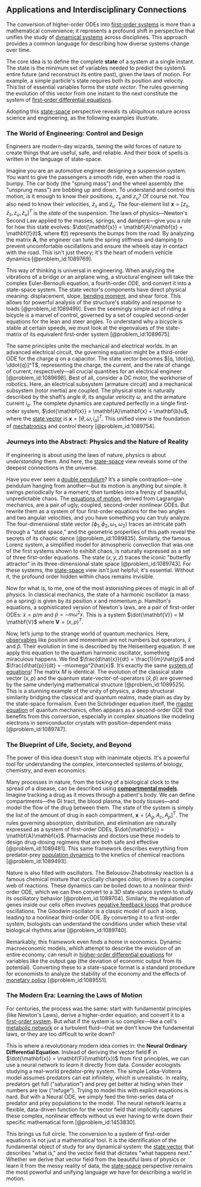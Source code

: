 ## Applications and Interdisciplinary Connections

The conversion of higher-order ODEs into [first-order systems](@article_id:146973) is more than a mathematical convenience; it represents a profound shift in perspective that unifies the study of [dynamical systems](@article_id:146147) across disciplines. This approach provides a common language for describing how diverse systems change over time.

The core idea is to define the complete **state** of a system at a single instant. The state is the minimum set of variables needed to predict the system’s entire future (and reconstruct its entire past), given the laws of motion. For example, a simple particle's state requires both its position and velocity. This list of essential variables forms the *state vector*. The rules governing the evolution of this vector from one instant to the next constitute the system of [first-order differential equations](@article_id:172645).

Adopting this [state-space](@article_id:176580) perspective reveals its ubiquitous nature across science and engineering, as the following examples illustrate.

### The World of Engineering: Control and Design

Engineers are modern-day wizards, taming the wild forces of nature to create things that are useful, safe, and reliable. And their book of spells is written in the language of state-space.

Imagine you are an automotive engineer designing a suspension system. You want to give the passengers a smooth ride, even when the road is bumpy. The car body (the "sprung mass") and the wheel assembly (the "unsprung mass") are bobbing up and down. To understand and control this motion, is it enough to know their positions, $z_s$ and $z_u$? Of course not. You also need to know their velocities, $\dot{z}_s$ and $\dot{z}_u$. The four-element list $\mathbf{x} = [z_s, \dot{z}_s, z_u, \dot{z}_u]^T$ is the *state* of the suspension. The laws of physics—Newton's Second Law applied to the masses, springs, and dampers—give you a rule for how this state evolves: $\dot{\mathbf{x}} = \mathbf{A}\mathbf{x} + \mathbf{f}(t)$, where $\mathbf{f}(t)$ represents the bumps from the road. By analyzing the matrix $\mathbf{A}$, the engineer can tune the spring stiffness and damping to prevent uncomfortable oscillations and ensure the wheels stay in contact with the road. This isn't just theory; it's the heart of modern vehicle dynamics [@problem_id:1089769].

This way of thinking is universal in engineering. When analyzing the vibrations of a bridge or an airplane wing, a structural engineer will take the complex Euler-Bernoulli equation, a fourth-order ODE, and convert it into a state-space system. The state vector's components have direct physical meaning: displacement, slope, [bending moment](@article_id:175454), and shear force. This allows for powerful analysis of the structure's stability and response to loads [@problem_id:1089499]. Even the seemingly simple act of riding a bicycle is a marvel of control, governed by a set of coupled second-order equations for the lean and steer angles. To understand why a bicycle is stable at certain speeds, we must look at the eigenvalues of the state-matrix of its equivalent first-order system [@problem_id:1089675].

The same principles unite the mechanical and electrical worlds. In an advanced electrical circuit, the governing equation might be a third-order ODE for the charge $q$ on a capacitor. The state vector becomes $[q, \dot{q}, \ddot{q}]^T$, representing the charge, the current, and the rate of change of current, respectively—all crucial quantities for an electrical engineer [@problem_id:1089698]. Best of all, consider a DC motor, the workhorse of robotics. Here, an electrical subsystem (armature circuit) and a mechanical subsystem (rotor inertia) are coupled. The physical state is naturally described by the shaft’s angle $\theta$, its angular velocity $\omega$, and the armature current $i_a$. The complete dynamics are captured perfectly in a single first-order system, $\dot{\mathbf{x}} = \mathbf{A}\mathbf{x} + \mathbf{b}u$, where the [state vector](@article_id:154113) is $\mathbf{x} = [\theta, \omega, i_a]^T$. This unified view is the foundation of [mechatronics](@article_id:271874) and control theory [@problem_id:1089754].

### Journeys into the Abstract: Physics and the Nature of Reality

If engineering is about *using* the laws of nature, physics is about *understanding* them. And here, the [state-space](@article_id:176580) view reveals some of the deepest connections in the universe.

Have you ever seen a [double pendulum](@article_id:167410)? It’s a simple contraption—one pendulum hanging from another—but its motion is anything but simple. It swings periodically for a moment, then tumbles into a frenzy of beautiful, unpredictable chaos. The [equations of motion](@article_id:170226), derived from Lagrangian mechanics, are a pair of ugly, coupled, second-order nonlinear ODEs. But rewrite them as a system of four first-order equations for the two angles and two angular velocities, and you have something you can truly analyze. The four-dimensional state vector $(\phi_1, \phi_2, \omega_1, \omega_2)$ traces an intricate path through a "state space," and the geometric properties of this path reveal the secrets of its chaotic dance [@problem_id:1089835]. Similarly, the famous Lorenz system, a simplified model for atmospheric convection that was one of the first systems shown to exhibit chaos, is naturally expressed as a set of three first-order equations. The state $(x, y, z)$ traces the iconic "butterfly attractor" in its three-dimensional state space [@problem_id:1089743]. For these systems, the [state-space](@article_id:176580) view isn't just helpful; it's essential. Without it, the profound order hidden within chaos remains invisible.

Now for what is, to me, one of the most astonishing pieces of magic in all of physics. In classical mechanics, the state of a harmonic oscillator (a mass on a spring) is given by its position $x$ and momentum $p$. Hamilton's equations, a sophisticated version of Newton's laws, are a pair of first-order ODEs: $\dot{x} = p/m$ and $\dot{p} = -m\omega^2 x$. This is a system $\dot{\mathbf{V}} = M \mathbf{V}$ where $\mathbf{V} = (x, p)^T$.

Now, let’s jump to the strange world of quantum mechanics. Here, [observables](@article_id:266639) like position and momentum are not numbers but operators, $\hat{x}$ and $\hat{p}$. Their evolution in time is described by the Heisenberg equation. If we apply this equation to the quantum harmonic oscillator, something miraculous happens. We find $\frac{d\hat{x}}{dt} = \frac{1}{m}\hat{p}$ and $\frac{d\hat{p}}{dt} = -m\omega^2\hat{x}$. It’s exactly the same [system of equations](@article_id:201334)! The matrix $M$ is identical. The evolution of the classical state vector $(x,p)$ and the quantum state-vector-of-operators $(\hat{x}, \hat{p})$ are governed by the same underlying mathematical structure [@problem_id:1089525]. This is a stunning example of the unity of physics, a deep structural similarity bridging the classical and quantum realms, made plain as day by the state-space formalism. Even the Schrödinger equation itself, the [master equation](@article_id:142465) of quantum mechanics, often appears as a second-order ODE that benefits from this conversion, especially in complex situations like modeling electrons in semiconductor crystals with position-dependent mass [@problem_id:1089747].

### The Blueprint of Life, Society, and Beyond

The power of this idea doesn't stop with inanimate objects. It's a powerful tool for understanding the complex, interconnected systems of biology, chemistry, and even economics.

Many processes in nature, from the ticking of a biological clock to the spread of a disease, can be described using **[compartmental models](@article_id:185465)**. Imagine tracking a drug as it moves through a patient's body. We can define compartments—the GI tract, the blood plasma, the body tissues—and model the flow of the drug between them. The state of the system is simply the list of the amount of drug in each compartment, $\mathbf{x} = [A_g, A_c, A_p]^T$. The rules governing absorption, distribution, and elimination are naturally expressed as a system of first-order ODEs, $\dot{\mathbf{x}} = \mathbf{A}\mathbf{x}$. Pharmacists and doctors use these models to design drug-dosing regimens that are both safe and effective [@problem_id:1089481]. This same framework describes everything from predator-prey [population dynamics](@article_id:135858) to the kinetics of chemical reactions [@problem_id:1089493].

Nature is also filled with oscillators. The Belousov-Zhabotinsky reaction is a famous chemical mixture that cyclically changes color, driven by a complex web of reactions. These dynamics can be boiled down to a nonlinear third-order ODE, which we can then convert to a 3D state-space system to study its oscillatory behavior [@problem_id:1089704]. Similarly, the regulation of genes inside our cells often involves [negative feedback loops](@article_id:266728) that produce oscillations. The Goodwin oscillator is a classic model of such a loop, leading to a nonlinear third-order ODE. By converting it to a first-order system, biologists can understand the conditions under which these vital biological rhythms arise [@problem_id:1089740].

Remarkably, this framework even finds a home in economics. Dynamic macroeconomic models, which attempt to describe the evolution of an entire economy, can result in [higher-order differential equations](@article_id:170755) for variables like the output gap (the deviation of economic output from its potential). Converting these to a state-space format is a standard procedure for economists to analyze the stability of the economy and the effects of [monetary policy](@article_id:143345) [@problem_id:1089551].

### The Modern Era: Learning the Laws of Motion

For centuries, the process was the same: start with fundamental principles (like Newton's Laws), derive a higher-order equation, and convert it to a [first-order system](@article_id:273817). But what if the system is so complex—like a cell's [metabolic network](@article_id:265758) or a turbulent fluid—that we don't know the fundamental laws, or they are too difficult to write down?

This is where a revolutionary modern idea comes in: the **Neural Ordinary Differential Equation**. Instead of deriving the vector field $\mathbf{F}$ in $\dot{\mathbf{x}} = \mathbf{F}(\mathbf{x})$ from first principles, we can use a neural network to *learn* it directly from data. Consider ecologists studying a real-world predator-prey system. The simple Lotka-Volterra model assumes predators can eat infinitely, which is unrealistic. In reality, predators get full ("saturation") and prey get better at hiding when their numbers are low ("refuge"). Trying to model this with explicit equations is hard. But with a Neural ODE, we simply feed the time-series data of predator and prey populations to the model. The neural network learns a flexible, data-driven function for the vector field that implicitly captures these complex, nonlinear effects without us ever having to write down their specific mathematical form [@problem_id:1453830].

This brings us full circle. The conversion to a system of first-order equations is not just a mathematical tool. It is the identification of the fundamental object of study for any dynamical system: the [state vector](@article_id:154113) that describes "what is," and the vector field that dictates "what happens next." Whether we derive that vector field from the beautiful laws of physics or learn it from the messy reality of data, the [state-space](@article_id:176580) perspective remains the most powerful and unifying language we have for describing a world in motion.
